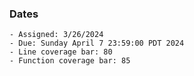 ### Dates

    - Assigned: 3/26/2024
    - Due: Sunday April 7 23:59:00 PDT 2024
    - Line coverage bar: 80
    - Function coverage bar: 85

